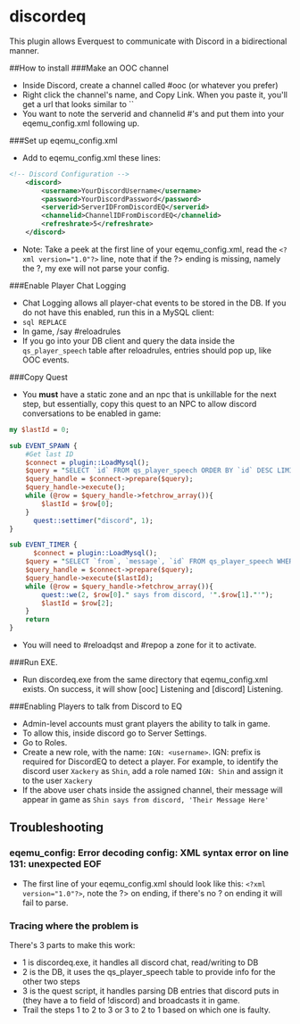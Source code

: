# discordeq
This plugin allows Everquest to communicate with Discord in a bidirectional manner.

##How to install
###Make an OOC channel
* Inside Discord, create a channel called #ooc (or whatever you prefer)
* Right click the channel's name, and Copy Link. When you paste it, you'll get a url that looks similar to ``
* You want to note the serverid and channelid #'s and put them into your eqemu_config.xml following up.

###Set up eqemu_config.xml
* Add to eqemu_config.xml these lines:
```xml
<!-- Discord Configuration -->
	<discord>
		<username>YourDiscordUsername</username>
		<password>YourDiscordPassword</password>
		<serverid>ServerIDFromDiscordEQ</serverid>
		<channelid>ChannelIDFromDiscordEQ</channelid>
		<refreshrate>5</refreshrate>
	</discord>
```
* Note: Take a peek at the first line of your eqemu_config.xml, read the `<?xml version="1.0"?>` line, note that if the ?> ending is missing, namely the ?, my exe will not parse your config.

###Enable Player Chat Logging
* Chat Logging allows all player-chat events to be stored in the DB. If you do not have this enabled, run this in a MySQL client:
* ```sql REPLACE ```
* In game, /say #reloadrules
* If you go into your DB client and query the data inside the `qs_player_speech` table after reloadrules, entries should pop up, like OOC events.


###Copy Quest
* You **must** have a static zone and an npc that is unkillable for the next step, but essentially, copy this quest to an NPC to allow discord conversations to be enabled in game:
```perl 
my $lastId = 0;

sub EVENT_SPAWN {
    #Get last ID
    $connect = plugin::LoadMysql();
    $query = "SELECT `id` FROM qs_player_speech ORDER BY `id` DESC LIMIT 1";
    $query_handle = $connect->prepare($query);
    $query_handle->execute();
    while (@row = $query_handle->fetchrow_array()){
        $lastId = $row[0];
    }
      quest::settimer("discord", 1);
}

sub EVENT_TIMER {
      $connect = plugin::LoadMysql();
    $query = "SELECT `from`, `message`, `id` FROM qs_player_speech WHERE `id` > ? AND `type` = 5 AND `to` = '!discord' LIMIT 1";
    $query_handle = $connect->prepare($query);
    $query_handle->execute($lastId);
    while (@row = $query_handle->fetchrow_array()){
        quest::we(2, $row[0]." says from discord, '".$row[1]."'");
        $lastId = $row[2];
    }
    return
}
```
* You will need to #reloadqst and #repop a zone for it to activate.

###Run EXE.
* Run discordeq.exe from the same directory that eqemu_config.xml exists. On success, it will show [ooc] Listening and [discord] Listening.
 

###Enabling Players to talk from Discord to EQ
* Admin-level accounts must grant players the ability to talk in game. 
* To allow this, inside discord go to Server Settings.
* Go to Roles.
* Create a new role, with the name: `IGN: <username>`. IGN: prefix is required for DiscordEQ to detect a player. For example, to identify the discord user `Xackery` as `Shin`, add a role named `IGN: Shin` and assign it to the user `Xackery`
* If the above user chats inside the assigned channel, their message will appear in game as `Shin says from discord, 'Their Message Here'`

## Troubleshooting

### eqemu_config: Error decoding config: XML syntax error on line 131: unexpected EOF
* The first line of your eqemu_config.xml should look like this: `<?xml version="1.0"?>`, note the ?> on ending, if there's no ? on ending it will fail to parse.
 
### Tracing where the problem is
There's 3 parts to make this work:
* 1 is discordeq.exe, it handles all discord chat, read/writing to DB
* 2 is the DB, it uses the qs_player_speech table to provide info for the other two steps
* 3 is the quest script, it handles parsing DB entries that discord puts in (they have a to field of !discord) and broadcasts it in game.
* Trail the steps 1 to 2 to 3 or 3 to 2 to 1 based on which one is faulty.


